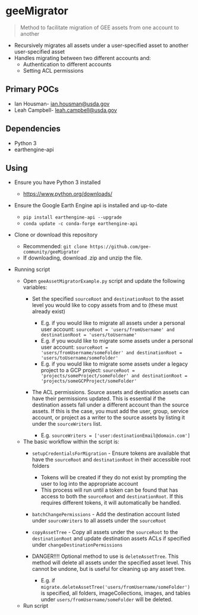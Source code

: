 # geeMigrator
> Method to facilitate migration of GEE assets from one account to another
* Recursively migrates all assets under a user-specified asset to another user-specified asset
* Handles migrating between two different accounts and:
  * Authentication to different accounts
  * Setting ACL permissions 

## Primary POCs
* Ian Housman- ian.housman@usda.gov
* Leah Campbell- leah.campbell@usda.gov

## Dependencies
* Python 3
* earthengine-api

## Using
* Ensure you have Python 3 installed
  * <https://www.python.org/downloads/>
  
* Ensure the Google Earth Engine api is installed and up-to-date
  * `pip install earthengine-api --upgrade`
  * `conda update -c conda-forge earthengine-api`

* Clone or download this repository
  * Recommended: `git clone https://github.com/gee-community/geeMigrator`
  * If downloading, download .zip and unzip the file.

* Running script
  * Open `geeAssetMigratorExample.py` script and update the following variables:
    * Set the specified `sourceRoot` and `destinationRoot` to the asset level you would like to copy assets from and to (these must already exist)
      * E.g. if you would like to migrate all assets under a personal user account: `sourceRoot = 'users/fromUsername' and destinationRoot = 'users/toUsername'`
      * E.g. if you would like to migrate some assets under a personal user account: `sourceRoot = 'users/fromUsername/someFolder' and destinationRoot = 'users/toUsername/someFolder'`
      * E.g. if you would like to migrate some assets under a legacy project to a GCP project: `sourceRoot = 'projects/someProject/someFolder' and destinationRoot = 'projects/someGCPProject/someFolder'`
    * The ACL permissions. Source assets and destination assets can have their permissions updated. This is essential if the destination assets fall under a different account than the source assets. If this is the case, you must add the user, group, service account, or project as a writer to the source assets by listing it under the `sourceWriters` list.
      
      * E.g. `sourceWriters = ['user:destinationEmail@domain.com']`
  * The basic workflow within the script is:
    * `setupCredentialsForMigration` - Ensure tokens are available that have the `sourceRoot` and `destinationRoot` in their accessible root folders
      * Tokens will be created if they do not exist by prompting the user to log into the appropriate account
      * This process will run until a token can be found that has access to both the `sourceRoot` and `destinationRoot`. If this requires different tokens, it will automatically be handled.
    * `batchChangePermissions` - Add the destination account listed under `sourceWriters` to all assets under the `sourceRoot`
    * `copyAssetTree` - Copy all assets under the `sourceRoot` to the `destinationRoot` and update destination assets ACLs if specified under `changeDestinationPermissions`
    
    * DANGER!!!! Optional method to use is `deleteAssetTree`. This method will delete all assets under the specified asset level. This cannot be undone, but is useful for cleaning up any asset tree.
      * E.g. if `migrate.deleteAssetTree('users/fromUsername/someFolder')` is specified, all folders, imageCollections, images, and tables under `users/fromUsername/someFolder` will be deleted.
  * Run script 
